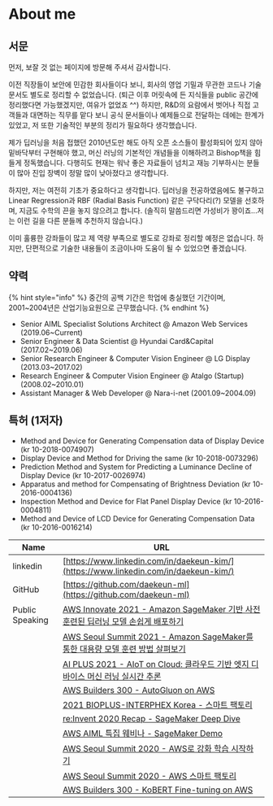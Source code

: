 # About me

## 서문

먼저, 보잘 것 없는 페이지에 방문해 주셔서 감사합니다.

이전 직장들이 보안에 민감한 회사들이다 보니, 회사의 영업 기밀과 무관한 코드나 기술 문서도 별도로 정리할 수 없었습니다. (퇴근 이후 머릿속에 든 지식들을 public 공간에 정리했다면 가능했겠지만, 여유가 없었죠 ^^) 하지만, R\&D의 요람에서 벗어나 직접 고객들과 대면하는 직무를 맡다 보니 공식 문서들이나 예제들으로 전달하는 데에는 한계가 있었고, 저 또한 기술적인 부분의 정리가 필요하다 생각했습니다.

제가 딥러닝을 처음 접했던 2010년도만 해도 아직 오픈 소스들이 활성화되어 있지 않아 밑바닥부터 구현해야 했고, 머신 러닝의 기본적인 개념들을 이해하려고 Bishop책을 힘들게 정독했습니다. 다행히도 현재는 워낙 좋은 자료들이 넘치고 재능 기부하시는 분들이 많아 진입 장벽이 정말 많이 낮아졌다고 생각합니다.

하지만, 저는 여전히 기초가 중요하다고 생각합니다. 딥러닝을 전공하였음에도 불구하고 Linear Regression과 RBF (Radial Basis Function) 같은 구닥다리(?) 모델을 선호하며, 지금도 수학의 끈을 놓지 않으려고 합니다. (솔직히 말씀드리면 가성비가 꽝이죠...저는 이런 길을 다른 분들께 추천하지 않습니다.)

이미 훌륭한 강좌들이 많고 제 역량 부족으로 별도로 강좌로 정리할 예정은 없습니다. 하지만, 단편적으로 기술한 내용들이 조금이나마 도움이 될 수 있었으면 좋겠습니다.

## 약력

{% hint style="info" %}
중간의 공백 기간은 학업에 충실했던 기간이며, 2001\~2004년은 산업기능요원으로 근무했습니다.
{% endhint %}

* Senior AIML Specialist Solutions Architect @ Amazon Web Services (2019.06\~Current)
* Senior Engineer & Data Scientist @ Hyundai Card\&Capital (2017.02\~2019.06)
* Senior Research Engineer & Computer Vision Engineer @ LG Display (2013.03\~2017.02)
* Research Engineer & Computer Vision Engineer @ Atalgo (Startup) (2008.02\~2010.01)
* Assistant Manager & Web Developer @ Nara-i-net (2001.09\~2004.09)

## 특허 (1저자)

* Method and Device for Generating Compensation data of Display Device (kr 10-2018-0074907)
* Display Device and Method for Driving the same (kr 10-2018-0073296)
* Prediction Method and System for Predicting a Luminance Decline of Display Device (kr 10-2017-0026974)
* Apparatus and method for Compensating of Brightness Deviation (kr 10-2016-0004136)
* Inspection Method and Device for Flat Panel Display Device (kr 10-2016-0004811)
* Method and Device of LCD Device for Generating Compensation Data (kr 10-2016-0016214)

| Name            | URL                                                                                                            |
| --------------- | -------------------------------------------------------------------------------------------------------------- |
| linkedin        | [https://www.linkedin.com/in/daekeun-kim/](https://www.linkedin.com/in/daekeun-kim/)                           |
| GitHub          | [https://github.com/daekeun-ml](https://github.com/daekeun-ml)                                                 |
| Public Speaking | [AWS Innovate 2021 - Amazon SageMaker 기반 사전 훈련된 딥러닝 모델 손쉽게 배포하기](https://www.youtube.com/watch?v=ZdOcrLKow3I)  |
|                 | [AWS Seoul Summit 2021 - Amazon SageMaker를 통한 대용량 모델 훈련 방법 살펴보기](https://www.youtube.com/watch?v=csr84BKbFeg)  |
|                 | [AI PLUS 2021 - AIoT on Cloud: 클라우드 기반 엣지 디바이스 머신 러닝 실시간 추론](https://www.youtube.com/watch?v=W7le2sZRb90)      |
|                 | [AWS Builders 300 - AutoGluon on AWS](https://github.com/aws-samples/autogluon-on-aws)                         |
|                 | [2021 BIOPLUS-INTERPHEX Korea - 스마트 팩토리](https://www.youtube.com/watch?v=iZGa5TRATGQ)                          |
|                 | [re:Invent 2020 Recap - SageMaker Deep Dive](https://bit.ly/reinvent2020-recap-deepdive-sagemaker)             |
|                 | [AWS AIML 특집 웨비나 - SageMaker Demo](https://www.youtube.com/watch?v=miIVGlq6OUk)                                |
|                 | [AWS Seoul Summit 2020 - AWS로 강화 학습 시작하기](https://www.youtube.com/watch?v=eIz_rC7hEyE)                         |
|                 | [AWS Seoul Summit 2020 - AWS 스마트 팩토리](https://www.youtube.com/watch?v=R0sMMphzOhw)                             |
|                 | [AWS Builders 300 - KoBERT Fine-tuning on AWS](https://attendee.gotowebinar.com/recording/6067766376359184398) |
